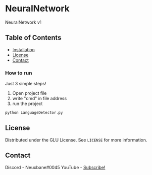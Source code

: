 # NeuralNetwork
NeuralNetwork v1


<!-- TABLE OF CONTENTS -->
## Table of Contents

* [Installation](#How-to-run)
* [License](#license)
* [Contact](#contact)


<!-- GETTING STARTED -->
### How to run

Just 3 simple steps!
1. Open project file
2. write "cmd" in file address
3. run the project
```cmd
python LanguageDetector.py
```



<!-- LICENSE -->
## License

Distributed under the GLU License. See `LICENSE` for more information.



<!-- CONTACT -->
## Contact

Discord - Neuxbane#0045
YouTube - [Subscribe!](https://youtube.com/debanu)
